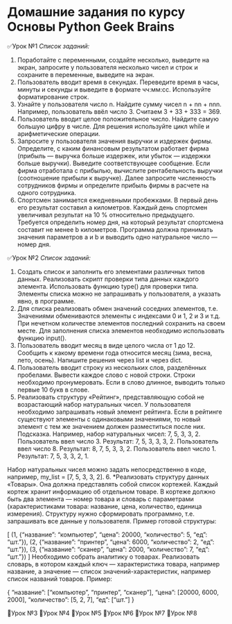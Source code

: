 # Домашние задания по курсу Основы Python Geek Brains
:white_check_mark:Урок №1
*Список заданий:* 
1. Поработайте с переменными, создайте несколько, выведите на экран, запросите у пользователя несколько чисел и строк и сохраните в переменные, выведите на экран.
2. Пользователь вводит время в секундах. Переведите время в часы, минуты и секунды и выведите в формате чч:мм:сс. Используйте форматирование строк.
3. Узнайте у пользователя число n. Найдите сумму чисел n + nn + nnn. Например, пользователь ввёл число 3. Считаем 3 + 33 + 333 = 369.
4. Пользователь вводит целое положительное число. Найдите самую большую цифру в числе. Для решения используйте цикл while и арифметические операции.
5. Запросите у пользователя значения выручки и издержек фирмы. Определите, с каким финансовым результатом работает фирма (прибыль — выручка больше издержек, или убыток — издержки больше выручки). Выведите соответствующее сообщение. Если фирма отработала с прибылью, вычислите рентабельность выручки (соотношение прибыли к выручке). Далее запросите численность сотрудников фирмы и определите прибыль фирмы в расчете на одного сотрудника.
6. Спортсмен занимается ежедневными пробежками. В первый день его результат составил a километров. Каждый день спортсмен увеличивал результат на 10 % относительно предыдущего. Требуется определить номер дня, на который результат спортсмена составит не менее b километров. Программа должна принимать значения параметров a и b и выводить одно натуральное число — номер дня.



:white_check_mark:Урок №2
*Список заданий:* 
1. Создать список и заполнить его элементами различных типов данных. Реализовать скрипт проверки типа данных каждого элемента. Использовать функцию type() для проверки типа. Элементы списка можно не запрашивать у пользователя, а указать явно, в программе.
2. Для списка реализовать обмен значений соседних элементов, т.е. Значениями обмениваются элементы с индексами 0 и 1, 2 и 3 и т.д. При нечетном количестве элементов последний сохранить на своем месте. Для заполнения списка элементов необходимо использовать функцию input().
3. Пользователь вводит месяц в виде целого числа от 1 до 12. Сообщить к какому времени года относится месяц (зима, весна, лето, осень). Напишите решения через list и через dict.
4. Пользователь вводит строку из нескольких слов, разделённых пробелами. Вывести каждое слово с новой строки. Строки необходимо пронумеровать. Если в слово длинное, выводить только первые 10 букв в слове.
5. Реализовать структуру «Рейтинг», представляющую собой не возрастающий набор натуральных чисел. У пользователя необходимо запрашивать новый элемент рейтинга. Если в рейтинге существуют элементы с одинаковыми значениями, то новый элемент с тем же значением должен разместиться после них.
Подсказка. Например, набор натуральных чисел: 7, 5, 3, 3, 2.
Пользователь ввел число 3. Результат: 7, 5, 3, 3, 3, 2.
Пользователь ввел число 8. Результат: 8, 7, 5, 3, 3, 2.
Пользователь ввел число 1. Результат: 7, 5, 3, 3, 2, 1.

Набор натуральных чисел можно задать непосредственно в коде, например, my_list = [7, 5, 3, 3, 2].
6. *Реализовать структуру данных «Товары». Она должна представлять собой список кортежей. Каждый кортеж хранит информацию об отдельном товаре. В кортеже должно быть два элемента — номер товара и словарь с параметрами (характеристиками товара: название, цена, количество, единица измерения). Структуру нужно сформировать программно, т.е. запрашивать все данные у пользователя.
Пример готовой структуры:

[
    (1, {“название”: “компьютер”, “цена”: 20000, “количество”: 5, “eд”: “шт.”}),
    (2, {“название”: “принтер”, “цена”: 6000, “количество”: 2, “eд”: “шт.”}), 
    (3, {“название”: “сканер”, “цена”: 2000, “количество”: 7, “eд”: “шт.”})
]
Необходимо собрать аналитику о товарах. Реализовать словарь, в котором каждый ключ — характеристика товара, например название, а значение — список значений-характеристик, например список названий товаров.
Пример:

{
“название”: [“компьютер”, “принтер”, “сканер”],
“цена”: [20000, 6000, 2000],
“количество”: [5, 2, 7],
“ед”: [“шт.”]
}


:black_square_button:Урок №3
:black_square_button:Урок №4
:black_square_button:Урок №5
:black_square_button:Урок №6
:black_square_button:Урок №7
:black_square_button:Урок №8
